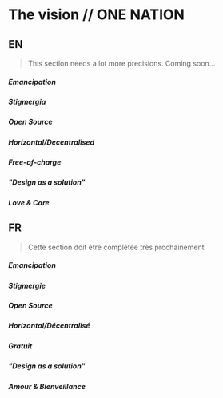 The vision // ONE NATION
========================

## EN

> This section needs a lot more precisions. Coming soon...

##### Emancipation

##### Stigmergia

##### Open Source

##### Horizontal/Decentralised

##### Free-of-charge

##### "Design as a solution"

##### Love & Care


## FR

> Cette section doit être complétée très prochainement

##### Emancipation

##### Stigmergie

##### Open Source

##### Horizontal/Décentralisé

##### Gratuit

##### "Design as a solution"

##### Amour & Bienveillance

